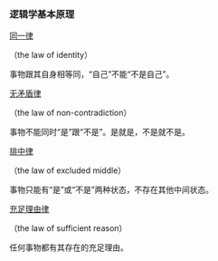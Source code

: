 ### 逻辑学基本原理

[同一律](https://zh.wikipedia.org/wiki/同一律)

（the law of identity）

事物跟其自身相等同，“自己”不能“不是自己”。

[无矛盾律](https://zh.wikipedia.org/wiki/无矛盾律)

（the law of non-contradiction）

事物不能同时“是”跟“不是”。是就是，不是就不是。

[排中律](https://zh.wikipedia.org/wiki/排中律)

（the law of excluded middle）

事物只能有“是”或“不是”两种状态，不存在其他中间状态。

[充足理由律](https://zh.wikipedia.org/wiki/充足理由律)

（the law of sufficient reason）

任何事物都有其存在的充足理由。




